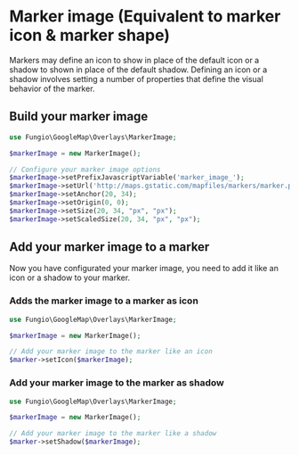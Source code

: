 # Marker image (Equivalent to marker icon & marker shape)

Markers may define an icon to show in place of the default icon or a shadow to shown in place of the default shadow.
Defining an icon or a shadow involves setting a number of properties that define the visual behavior of the marker.

## Build your marker image

``` php
use Fungio\GoogleMap\Overlays\MarkerImage;

$markerImage = new MarkerImage();

// Configure your marker image options
$markerImage->setPrefixJavascriptVariable('marker_image_');
$markerImage->setUrl('http://maps.gstatic.com/mapfiles/markers/marker.png');
$markerImage->setAnchor(20, 34);
$markerImage->setOrigin(0, 0);
$markerImage->setSize(20, 34, "px", "px");
$markerImage->setScaledSize(20, 34, "px", "px");
```

## Add your marker image to a marker

Now you have configurated your marker image, you need to add it like an icon or a shadow to your marker.

### Adds the marker image to a marker as icon

``` php
use Fungio\GoogleMap\Overlays\MarkerImage;

$markerImage = new MarkerImage();

// Add your marker image to the marker like an icon
$marker->setIcon($markerImage);
```

### Add your marker image to the marker as shadow

``` php
use Fungio\GoogleMap\Overlays\MarkerImage;

$markerImage = new MarkerImage();

// Add your marker image to the marker like a shadow
$marker->setShadow($markerImage);
```

